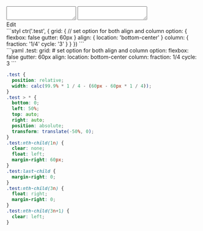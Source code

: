 <div data-size="600" class="code-cont" data-example="local">
    <div class="code">
        <div class="code-wrap">
            <textarea id="stylus"></textarea>
            <textarea id="css"></textarea>
            <div class="edit-code">
                <span>Edit</span>
            </div>
        </div>
    </div>
</div>


<div data-size="600" data-examples="stylus"></div>
```styl
ctr('.test', {
  grid: {
    // set option for both align and column
    option: {
      flexbox: false
      gutter: 60px
    }
    align: {
      location: 'bottom-center'
    }
    column: {
      fraction: '1/4'
      cycle: '3'
    }
  }
})
```

<div data-size="600" data-examples="yaml"></div>
```yaml
.test:
  grid:
    # set option for both align and column
    option:
      flexbox: false
      gutter: 60px
    align:
      location: bottom-center
    column:
      fraction: 1/4
      cycle: 3
```

```css
.test {
  position: relative;
  width: calc(99.9% * 1 / 4 - (60px - 60px * 1 / 4));
}
.test > * {
  bottom: 0;
  left: 50%;
  top: auto;
  right: auto;
  position: absolute;
  transform: translate(-50%, 0);
}
.test:nth-child(1n) {
  clear: none;
  float: left;
  margin-right: 60px;
}
.test:last-child {
  margin-right: 0;
}
.test:nth-child(3n) {
  float: right;
  margin-right: 0;
}
.test:nth-child(3n+1) {
  clear: left;
}
```
<div class="cf"></div>
